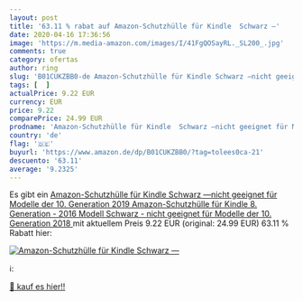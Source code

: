 ```yaml
---
layout: post
title: '63.11 % rabat auf Amazon-Schutzhülle für Kindle  Schwarz —'
date: 2020-04-16 17:36:56
image: 'https://m.media-amazon.com/images/I/41FgQOSayRL._SL200_.jpg'
comments: true
category: ofertas
author: ring
slug: 'B01CUKZBB0-de Amazon-Schutzhülle für Kindle Schwarz —nicht geeignet für...'
tags: [  ]
actualPrice: 9.22 EUR
currency: EUR
price: 9.22
comparePrice: 24.99 EUR
prodname: 'Amazon-Schutzhülle für Kindle  Schwarz —nicht geeignet für Modelle der 10. Generation  2019 Amazon-Schutzhülle für Kindle  8. Generation - 2016 Modell   Schwarz - nicht geeignet für Modelle der 10. Generation  2018 '
country: 'de'
flag: '🇩🇪'
buyurl: 'https://www.amazon.de/dp/B01CUKZBB0/?tag=tolees0ca-21'
descuento: '63.11'
average: '9.2325'
---
```


Es gibt ein [Amazon-Schutzhülle für Kindle  Schwarz —nicht geeignet für Modelle der 10. Generation  2019 Amazon-Schutzhülle für Kindle  8. Generation - 2016 Modell   Schwarz - nicht geeignet für Modelle der 10. Generation  2018 ](https://www.amazon.de/dp/B01CUKZBB0/?tag=tolees0ca-21) mit aktuellem Preis 9.22 EUR (original: 24.99 EUR) 63.11 % Rabatt hier:

[![Amazon-Schutzhülle für Kindle  Schwarz —](https://m.media-amazon.com/images/I/41FgQOSayRL._SL200_.jpg)](https://www.amazon.de/dp/B01CUKZBB0/?tag=tolees0ca-21)

ℹ️:


[🛒 kauf es hier!!](https://www.amazon.de/dp/B01CUKZBB0/?tag=tolees0ca-21)
